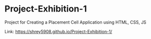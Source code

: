 # Project-Exhibition-1
 Project for Creating a Placement Cell Application using HTML, CSS, JS

 Link: https://shrey5908.github.io/Project-Exhibition-1/
